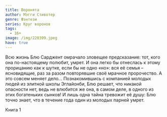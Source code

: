 ```yaml
---
title: Воронята
author: Мэгги Стивотер
genre: Фэнтези
series: Круг воронов
tags:
  - 16+
image: /img/220399.jpeg
have: true
---
```

Всю жизнь Блю Сарджент омрачало зловещее предсказание: тот, кого она по-настоящему полюбит, умрет. И она легко бы отнеслась к этому прорицанию как к шутке, если бы не одно «но»: вся её семья – ясновидящие, раз за разом повторявшие своё мрачное пророчество. А это совсем меняет дело… Познакомившись с компанией молодых людей из элитной школы Эглайонби, Блю решает, что никакой опасности нет, ведь не влюбится же она, в самом деле, в одного из этих богатеньких сынков! И лишь одна тайна тревожит её душу: Блю точно знает, что в течение года один из молодых парней умрет.

Книга 1
